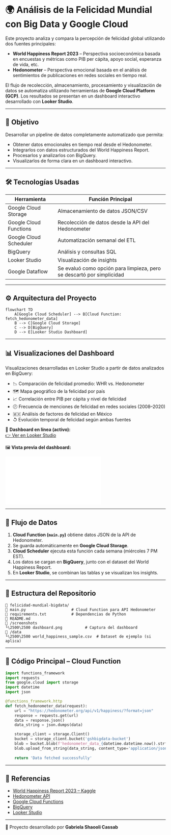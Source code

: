# 🌍 Análisis de la Felicidad Mundial con Big Data y Google Cloud

Este proyecto analiza y compara la percepción de felicidad global utilizando dos fuentes principales:

- **World Happiness Report 2023** – Perspectiva socioeconómica basada en encuestas y métricas como PIB per cápita, apoyo social, esperanza de vida, etc.
- **Hedonometer** – Perspectiva emocional basada en el análisis de sentimientos de publicaciones en redes sociales en tiempo real.

El flujo de recolección, almacenamiento, procesamiento y visualización de datos se automatiza utilizando herramientas de **Google Cloud Platform (GCP)**. Los resultados se presentan en un dashboard interactivo desarrollado con **Looker Studio**.

---

## 🌟 Objetivo

Desarrollar un pipeline de datos completamente automatizado que permita:

- Obtener datos emocionales en tiempo real desde el Hedonometer.
- Integrarlos con datos estructurados del World Happiness Report.
- Procesarlos y analizarlos con BigQuery.
- Visualizarlos de forma clara en un dashboard interactivo.

---

## 🛠️ Tecnologías Usadas

| Herramienta               | Función Principal |
|---------------------------|------------------|
| Google Cloud Storage      | Almacenamiento de datos JSON/CSV |
| Google Cloud Functions    | Recolección de datos desde la API del Hedonometer |
| Google Cloud Scheduler    | Automatización semanal del ETL |
| BigQuery                  | Análisis y consultas SQL |
| Looker Studio             | Visualización de insights |
| Google Dataflow           | Se evaluó como opción para limpieza, pero se descartó por simplicidad |

---

## ⚙️ Arquitectura del Proyecto

```mermaid
flowchart TD
    A[Google Cloud Scheduler] --> B[Cloud Function: fetch_hedonometer_data]
    B --> C[Google Cloud Storage]
    C --> D[BigQuery]
    D --> E[Looker Studio Dashboard]
```

---

## 📊 Visualizaciones del Dashboard

Visualizaciones desarrolladas en Looker Studio a partir de datos analizados en BigQuery:

- 📉 Comparación de felicidad promedio: WHR vs. Hedonometer  
- 🗺️ Mapa geográfico de la felicidad por país  
- 📈 Correlación entre PIB per cápita y nivel de felicidad  
- 🕖️ Frecuencia de menciones de felicidad en redes sociales (2008–2020)  
- 🇲🇽 Análisis de factores de felicidad en México  
- ↺ Evolución temporal de felicidad según ambas fuentes

🔗 **Dashboard en línea (activo):**  
[👉 Ver en Looker Studio](https://lookerstudio.google.com/reporting/5d131ad4-213d-45ee-98ab-b6ad5e688c63)

🖼️ **Vista previa del dashboard:**

![Dashboard](./screenshots/dashboard.pdf)

---

## 🔄 Flujo de Datos

1. **Cloud Function (`main.py`)** obtiene datos JSON de la API de Hedonometer.
2. Se guarda automáticamente en **Google Cloud Storage**.
3. **Cloud Scheduler** ejecuta esta función cada semana (miércoles 7 PM EST).
4. Los datos se cargan en **BigQuery**, junto con el dataset del World Happiness Report.
5. En **Looker Studio**, se combinan las tablas y se visualizan los insights.

---

## 📂 Estructura del Repositorio

```
📁 felicidad-mundial-bigdata/
🔹 main.py                    # Cloud Function para API Hedonometer
🔹 requirements.txt           # Dependencias de Python
🔹 README.md
🔹 /screenshots
└\2500\2500 dashboard.png          # Captura del dashboard
🔹 /data
└\2500\2500 world_happiness_sample.csv  # Dataset de ejemplo (si aplica)
```

---

## 🥮 Código Principal – Cloud Function

```python
import functions_framework
import requests
from google.cloud import storage
import datetime
import json

@functions_framework.http
def fetch_hedonometer_data(request):
    url = "https://hedonometer.org/api/v1/happiness/?format=json"
    response = requests.get(url)
    data = response.json()
    data_string = json.dumps(data)

    storage_client = storage.Client()
    bucket = storage_client.bucket('gshbigdata-bucket')
    blob = bucket.blob(f'hedonometer_data_{datetime.datetime.now().strftime("%Y-%m-%d")}.json')
    blob.upload_from_string(data_string, content_type='application/json')
    
    return 'Data fetched successfully'
```

---

## 📄 Referencias

- [World Happiness Report 2023 – Kaggle](https://www.kaggle.com/datasets/ajaypalsinghlo/world-happiness-report-2023)  
- [Hedonometer API](https://hedonometer.org/)  
- [Google Cloud Functions](https://cloud.google.com/functions)  
- [BigQuery](https://cloud.google.com/bigquery)  
- [Looker Studio](https://lookerstudio.google.com/)

---

🚀 Proyecto desarrollado por **Gabriela Shaooli Cassab**  
